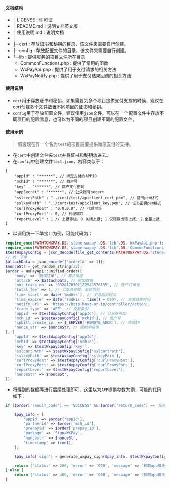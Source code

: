 #### 文档结构
- │  LICENSE : 许可证
- │  README.md : 说明文档英文版
- │  使用说明.md : 说明文档
- │  
- ├─cert : 存放证书和秘钥的目录，该文件夹需要自行创建。
- ├─config : 存放配置文件的目录，该文件夹需要自行创建。
- └─lib : 提供服务的项目文件所在目录
     - CommonFunctions.php : 提供了常用的函数 
     - WxPayApi.php : 提供了用于支付请求的相关方法
     - WxPayNotify.php : 提供了用于支付结果回调的相关方法

#### 使用说明
- `cert`用于存放证书和秘钥，如果需要为多个项目提供支付支撑的时候，建议在cert创建多个文件放置不同项目的证书和秘钥。
- `config`用于存放配置文件，建议使用`json`文件，可以在一个配置文件中存放不同项目的配置信息，也可以为不同的项目创建不同的配置文件。

#### 使用示例
> 假设现在有一个名为`test`的项目需要提供微信支付的支持。

- 在`cert`中创建文件夹`test`并将证书和秘钥放进去。
- 在`config`中创建文件`test.json`，内容类似于：
```
{
    "appId" : "******", // 绑定支付的APPID
    "mchId" : "******", // 商户号
    "key" : "******", // 商户支付密钥
    "appSecret" : "******", // 公众帐号secert
    "sslcertPath" : "../cert/test/apiclient_cert.pem", // 证书pem格式
    "sslkeyPath" : "../cert/test/apiclient_key.pem", // 证书密钥pem格式
    "curlProxyHost" : "0.0.0.0", // 代理地址
    "curlProxyPort" : 0, // 代理端口
    "reportLevel" : 1 // 上报等级，0.关闭上报; 1.仅错误出错上报; 2.全量上报
}
```
- 以调用统一下单接口为例，可能代码为：
```php
require_once(PATHTOWXPAY.DS.'stone-wxpay'.DS.'lib'.DS.'WxPayApi.php');
require_once(PATHTOWXPAY.DS.'stone-wxpay'.DS.'lib'.DS.'CommonFunctions.php');
$testWxpayConfig = json_decode(file_get_contents(PATHTOWXPAY.DS.'stone-wxpay'.DS.'config'.DS.'test.json'), true);
// 统一下单
$attachData = json_encode(['orderId' => 1]);
$nonceStr = get_random_string(32);
$order = WxPayApi::unified_order([
	'body' => '测试订单', // 商品描述
	'attach' => $attachData, // 附加数据
	'out_trade_no' => '0320170301122543576135', // 商户订单号
	'total_fee' => 1, // 订单总金额，单位为分
	'time_start' => date('YmdHis'), // 交易起始时间
	'time_expire' => date('YmdHis', time() + 600), // 交易结束时间
	'notify_url' => 'https://http-host-or-ip/controller/action',
	'trade_type' => 'APP', // 交易类型
	'appid' => $testWxpayConfig['appId'], // 公众账号ID
	'mch_id' => $testWxpayConfig['mchId'], // 商户号
	'spbill_create_ip' => $_SERVER['REMOTE_ADDR'], // 终端IP
	'nonce_str' => $nonceStr, // 随机字符串
], [
	'appId' => $testWxpayConfig['appId'],
	'mchId' => $testWxpayConfig['mchId'],
	'key' => $testWxpayConfig['key'],
	'sslcertPath' => $testWxpayConfig['sslcertPath'],
	'sslkeyPath' => $testWxpayConfig['sslkeyPath'],
	'curlProxyHost' => $testWxpayConfig['curlProxyHost'],
	'curlProxyPort' => $testWxpayConfig['curlProxyPort'],
	'reportLevel' => $testWxpayConfig['reportLevel'],
	'nonceStr' => $nonceStr,
]);
```
- 将得到的数据再进行后续处理即可，这里以为`APP`提供参数为例，可能的代码如下：
```php
if ($order['result_code'] == 'SUCCESS' && $order['return_code'] == 'SUCCESS') {

	$pay_info = [
		'appid' => $order['appid'],
		'partnerid' => $order['mch_id'],
		'prepayid' => $order['prepay_id'],
		'package' => 'Sign=WXPay',
		'noncestr' => $nonceStr,
		'timestamp' => time(),
	];

	$pay_info['sign'] = generate_wxpay_sign($pay_info, $testWxpayConfig['key']);

	return ['status' => 200, 'error' => '000', 'message' => '获取app微信支付参数成功', 'data' => $pay_info];
} else {
	return ['status' => 400, 'error' => '000', 'message' => '获取app微信支付参数失败', 'data' => $order];
}
```